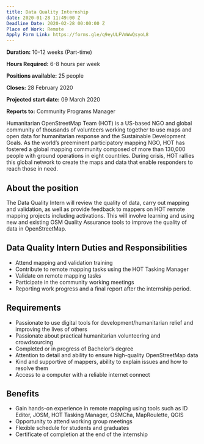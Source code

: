 ```yaml
---
title: Data Quality Internship
date: 2020-01-28 11:49:00 Z
Deadline Date: 2020-02-28 00:00:00 Z
Place of Work: Remote
Apply Form Link: https://forms.gle/q9eyULFVmWwQsyoL8
---
```


**Duration:** 10-12 weeks (Part-time)

**Hours Required:** 6-8 hours per week

**Positions available:** 25 people

**Closes:** 28 February 2020

**Projected start date:** 09 March 2020

**Reports to:** Community Programs Manager

Humanitarian OpenStreetMap Team (HOT) is a US-based NGO and global community of thousands of volunteers working together to use maps and open data for humanitarian response and the Sustainable Development Goals. As the world’s preeminent participatory mapping NGO, HOT has fostered a global mapping community composed of more than 130,000 people with ground operations in eight countries. During crisis, HOT rallies this global network to create the maps and data that enable responders to reach those in need.

## About the position

The Data Quality Intern will review the quality of data, carry out mapping and validation, as well as provide feedback to mappers on HOT remote mapping projects including activations. This will involve learning and using new and existing OSM Quality Assurance tools to improve the quality of data in OpenStreetMap.

## Data Quality Intern Duties and Responsibilities
* Attend mapping and validation training
* Contribute to remote mapping tasks using the HOT Tasking Manager
* Validate on remote mapping tasks
* Participate in the community working meetings
* Reporting work progress and a final report after the internship period.

## Requirements
* Passionate to use digital tools for development/humanitarian relief and improving the lives of others
* Passionate about practical humanitarian volunteering and crowdsourcing
* Completed or in progress of Bachelor’s degree
* Attention to detail and ability to ensure high-quality OpenStreetMap data
* Kind and supportive of mappers, ability to explain issues and how to resolve them
* Access to a computer with a reliable internet connect

## Benefits
* Gain hands-on experience in remote mapping using tools such as ID Editor, JOSM, HOT Tasking Manager, OSMCha, MapRoulette, QGIS
* Opportunity to attend working group meetings
* Flexible schedule for students and graduates
* Certificate of completion at the end of the internship


